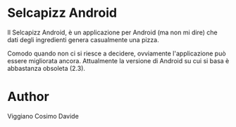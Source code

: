# Selcapizz Android #

Il Selcapizz Android, è un applicazione per Android (ma non mi dire) che dati degli ingredienti genera casualmente una pizza.

Comodo quando non ci si riesce a decidere, ovviamente l'applicazione può essere migliorata ancora. Attualmente la versione di Android su cui si basa è abbastanza obsoleta (2.3).

Author
======
Viggiano Cosimo Davide
